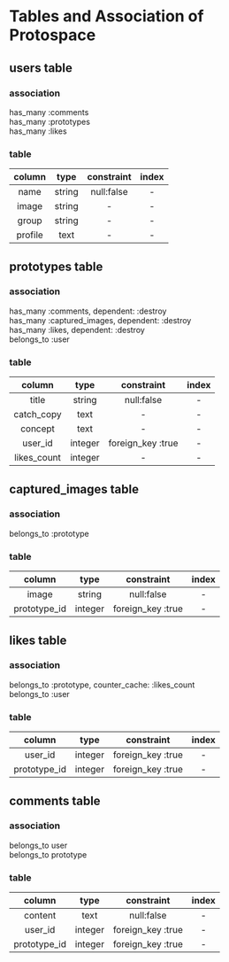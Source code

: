 # Tables and Association of Protospace

## users table
### association
has_many :comments  
has_many :prototypes  
has_many :likes  

### table
|column|type|constraint|index|
|:---:|:---:|:---:|:---:|
|name|string|null:false|-|
|image|string|-|-|
|group|string|-|-|
|profile|text|-|-|

## prototypes table
### association
has_many :comments, dependent: :destroy  
has_many :captured_images, dependent: :destroy  
has_many :likes, dependent: :destroy  
belongs_to :user  

### table
|column|type|constraint|index|
|:---:|:---:|:---:|:---:|
|title|string|null:false|-|
|catch_copy|text|-|-|
|concept|text|-|-|
|user_id|integer|foreign_key :true|-|
|likes_count|integer|-|-|

## captured_images table
### association
belongs_to :prototype  

### table
|column|type|constraint|index|
|:---:|:---:|:---:|:---:|
|image|string|null:false|-|
|prototype_id|integer|foreign_key :true|-|

## likes table
### association
belongs_to :prototype, counter_cache: :likes_count  
belongs_to :user  

### table
|column|type|constraint|index|
|:---:|:---:|:---:|:---:|
|user_id|integer|foreign_key :true|-|
|prototype_id|integer|foreign_key :true|-|

## comments table
### association
belongs_to user  
belongs_to prototype  

### table
|column|type|constraint|index|
|:---:|:---:|:---:|:---:|
|content|text|null:false|-|
|user_id|integer|foreign_key :true|-|
|prototype_id|integer|foreign_key :true|-|

